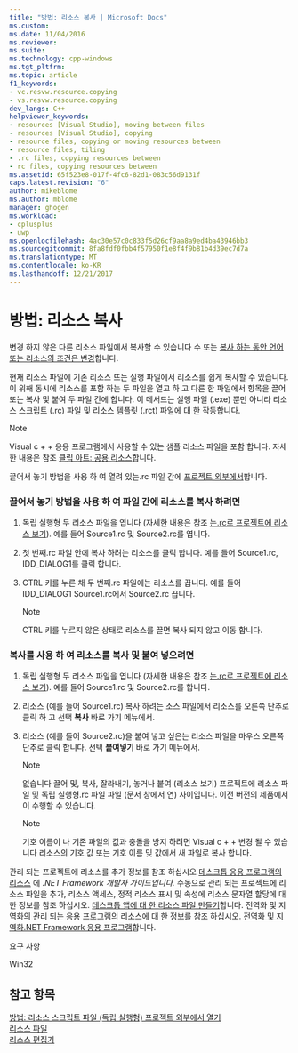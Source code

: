 ```yaml
---
title: "방법: 리소스 복사 | Microsoft Docs"
ms.custom: 
ms.date: 11/04/2016
ms.reviewer: 
ms.suite: 
ms.technology: cpp-windows
ms.tgt_pltfrm: 
ms.topic: article
f1_keywords:
- vc.resvw.resource.copying
- vs.resvw.resource.copying
dev_langs: C++
helpviewer_keywords:
- resources [Visual Studio], moving between files
- resources [Visual Studio], copying
- resource files, copying or moving resources between
- resource files, tiling
- .rc files, copying resources between
- rc files, copying resources between
ms.assetid: 65f523e8-017f-4fc6-82d1-083c56d9131f
caps.latest.revision: "6"
author: mikeblome
ms.author: mblome
manager: ghogen
ms.workload:
- cplusplus
- uwp
ms.openlocfilehash: 4ac30e57c0c833f5d26cf9aa8a9ed4ba43946bb3
ms.sourcegitcommit: 8fa8fdf0fbb4f57950f1e8f4f9b81b4d39ec7d7a
ms.translationtype: MT
ms.contentlocale: ko-KR
ms.lasthandoff: 12/21/2017
---
```

# <a name="how-to-copy-resources"></a>방법: 리소스 복사
변경 하지 않은 다른 리소스 파일에서 복사할 수 있습니다 수 또는 [복사 하는 동안 언어 또는 리소스의 조건은 변경](../windows/how-to-change-the-language-or-condition-of-a-resource-while-copying.md)합니다.  
  
 현재 리소스 파일에 기존 리소스 또는 실행 파일에서 리소스를 쉽게 복사할 수 있습니다. 이 위해 동시에 리소스를 포함 하는 두 파일을 열고 하 고 다른 한 파일에서 항목을 끌어 또는 복사 및 붙여 두 파일 간에 합니다. 이 메서드는 실행 파일 (.exe) 뿐만 아니라 리소스 스크립트 (.rc) 파일 및 리소스 템플릿 (.rct) 파일에 대 한 작동합니다.  
  
> [!NOTE]
>  Visual c + + 응용 프로그램에서 사용할 수 있는 샘플 리소스 파일을 포함 합니다. 자세한 내용은 참조 [클립 아트: 공용 리소스](http://msdn.microsoft.com/en-us/9bac2891-b6b3-49ec-a287-cec850c707e0)합니다.  
  
 끌어서 놓기 방법을 사용 하 여 열려 있는.rc 파일 간에 [프로젝트 외부에서](../windows/how-to-open-a-resource-script-file-outside-of-a-project-standalone.md)합니다.  
  
### <a name="to-copy-resources-between-files-using-the-drag-and-drop-method"></a>끌어서 놓기 방법을 사용 하 여 파일 간에 리소스를 복사 하려면  
  
1.  독립 실행형 두 리소스 파일을 엽니다 (자세한 내용은 참조 [는.rc로 프로젝트에 리소스 보기](../windows/how-to-open-a-resource-script-file-outside-of-a-project-standalone.md)). 예를 들어 Source1.rc 및 Source2.rc를 엽니다.  
  
2.  첫 번째.rc 파일 안에 복사 하려는 리소스를 클릭 합니다. 예를 들어 Source1.rc, IDD_DIALOG1를 클릭 합니다.  
  
3.  CTRL 키를 누른 채 두 번째.rc 파일에는 리소스를 끕니다. 예를 들어 IDD_DIALOG1 Source1.rc에서 Source2.rc 끕니다.  
  
    > [!NOTE]
    >  CTRL 키를 누르지 않은 상태로 리소스를 끌면 복사 되지 않고 이동 합니다.  
  
### <a name="to-copy-resources-using-copy-and-paste"></a>복사를 사용 하 여 리소스를 복사 및 붙여 넣으려면  
  
1.  독립 실행형 두 리소스 파일을 엽니다 (자세한 내용은 참조 [는.rc로 프로젝트에 리소스 보기](../windows/how-to-open-a-resource-script-file-outside-of-a-project-standalone.md)). 예를 들어 Source1.rc 및 Source2.rc를 합니다.  
  
2.  리소스 (예를 들어 Source1.rc) 복사 하려는 소스 파일에서 리소스를 오른쪽 단추로 클릭 하 고 선택 **복사** 바로 가기 메뉴에서.  
  
3.  리소스 (예를 들어 Source2.rc)을 붙여 넣고 싶은는 리소스 파일을 마우스 오른쪽 단추로 클릭 합니다. 선택 **붙여넣기** 바로 가기 메뉴에서.  
  
    > [!NOTE]
    >  없습니다 끌어 및, 복사, 잘라내기, 놓거나 붙여 (리소스 보기) 프로젝트에 리소스 파일 및 독립 실행형.rc 파일 파일 (문서 창에서 연) 사이입니다. 이전 버전의 제품에서이 수행할 수 있습니다.  
  
    > [!NOTE]
    >  기호 이름이 나 기존 파일의 값과 충돌을 방지 하려면 Visual c + + 변경 될 수 있습니다 리소스의 기호 값 또는 기호 이름 및 값에서 새 파일로 복사 합니다.  
  
 관리 되는 프로젝트에 리소스를 추가 정보를 참조 하십시오 [데스크톱 응용 프로그램의 리소스](/dotnet/framework/resources/index) 에 *.NET Framework 개발자 가이드입니다.* 수동으로 관리 되는 프로젝트에 리소스 파일을 추가, 리소스 액세스, 정적 리소스 표시 및 속성에 리소스 문자열 할당에 대 한 정보를 참조 하십시오. [데스크톱 앱에 대 한 리소스 파일 만들기](/dotnet/framework/resources/creating-resource-files-for-desktop-apps)합니다. 전역화 및 지역화의 관리 되는 응용 프로그램의 리소스에 대 한 정보를 참조 하십시오. [전역화 및 지역화.NET Framework 응용 프로그램](/dotnet/standard/globalization-localization/index)합니다.  
  
 요구 사항  
  
 Win32  
  
## <a name="see-also"></a>참고 항목  
 [방법: 리소스 스크립트 파일 (독립 실행형) 프로젝트 외부에서 열기](../windows/how-to-open-a-resource-script-file-outside-of-a-project-standalone.md)   
 [리소스 파일](../windows/resource-files-visual-studio.md)   
 [리소스 편집기](../windows/resource-editors.md)